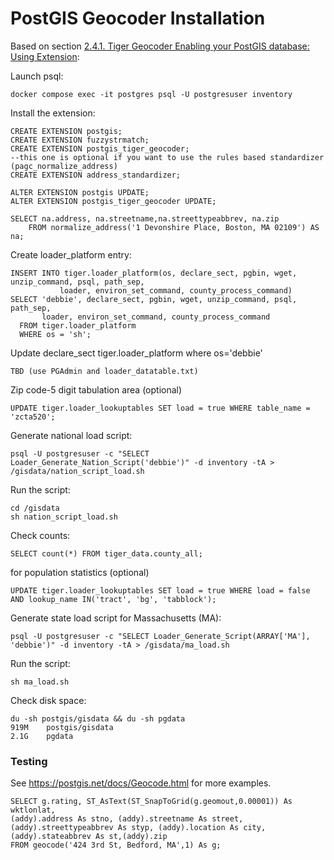 # PostGIS Geocoder Installation

Based on section [2.4.1. Tiger Geocoder Enabling your PostGIS database: Using Extension](https://postgis.net/docs/postgis_installation.html#install_tiger_geocoder_extension):

Launch psql:
```
docker compose exec -it postgres psql -U postgresuser inventory
```

Install the extension:
```
CREATE EXTENSION postgis;
CREATE EXTENSION fuzzystrmatch;
CREATE EXTENSION postgis_tiger_geocoder;
--this one is optional if you want to use the rules based standardizer (pagc_normalize_address)
CREATE EXTENSION address_standardizer;

ALTER EXTENSION postgis UPDATE;
ALTER EXTENSION postgis_tiger_geocoder UPDATE;
```

```
SELECT na.address, na.streetname,na.streettypeabbrev, na.zip
	FROM normalize_address('1 Devonshire Place, Boston, MA 02109') AS na;
```

Create loader_platform entry:
```
INSERT INTO tiger.loader_platform(os, declare_sect, pgbin, wget, unzip_command, psql, path_sep,
		   loader, environ_set_command, county_process_command)
SELECT 'debbie', declare_sect, pgbin, wget, unzip_command, psql, path_sep,
	   loader, environ_set_command, county_process_command
  FROM tiger.loader_platform
  WHERE os = 'sh';
```

Update declare_sect tiger.loader_platform where os='debbie'
```
TBD (use PGAdmin and loader_datatable.txt)
```

Zip code-5 digit tabulation area (optional)
```
UPDATE tiger.loader_lookuptables SET load = true WHERE table_name = 'zcta520';
```

Generate national load script:
```
psql -U postgresuser -c "SELECT Loader_Generate_Nation_Script('debbie')" -d inventory -tA > /gisdata/nation_script_load.sh
```

Run the script:
```
cd /gisdata
sh nation_script_load.sh
```

Check counts:
```
SELECT count(*) FROM tiger_data.county_all;
```

for population statistics (optional)
```
UPDATE tiger.loader_lookuptables SET load = true WHERE load = false AND lookup_name IN('tract', 'bg', 'tabblock');
```

Generate state load script for Massachusetts (MA):
```
psql -U postgresuser -c "SELECT Loader_Generate_Script(ARRAY['MA'], 'debbie')" -d inventory -tA > /gisdata/ma_load.sh
```

Run the script:
```
sh ma_load.sh
```

Check disk space:
```
du -sh postgis/gisdata && du -sh pgdata
919M	postgis/gisdata
2.1G	pgdata
```


### Testing
See https://postgis.net/docs/Geocode.html for more examples.

```
SELECT g.rating, ST_AsText(ST_SnapToGrid(g.geomout,0.00001)) As wktlonlat,
(addy).address As stno, (addy).streetname As street,
(addy).streettypeabbrev As styp, (addy).location As city, (addy).stateabbrev As st,(addy).zip
FROM geocode('424 3rd St, Bedford, MA',1) As g;
```

